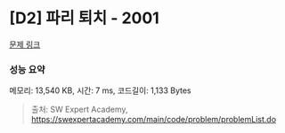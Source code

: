 # [D2] 파리 퇴치 - 2001 

[문제 링크](https://swexpertacademy.com/main/code/problem/problemDetail.do?contestProbId=AV5PzOCKAigDFAUq) 

### 성능 요약

메모리: 13,540 KB, 시간: 7 ms, 코드길이: 1,133 Bytes



> 출처: SW Expert Academy, https://swexpertacademy.com/main/code/problem/problemList.do
